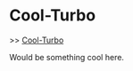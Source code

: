 Cool-Turbo
==========

\>\> [Cool-Turbo](http://krman009.github.io/Cool-Turbo/ "Website")

Would be something cool here.

